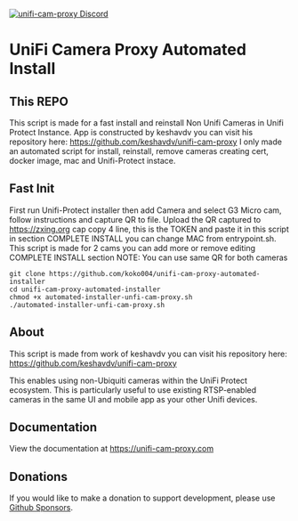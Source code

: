 [![unifi-cam-proxy Discord](https://img.shields.io/discord/937237037466124330?color=0559C9&label=Discord&logo=discord&logoColor=%23FFFFFF&style=for-the-badge)](https://discord.gg/Bxk9uGT6MW)

UniFi Camera Proxy Automated Install
====================================

## This REPO

This script is made for a fast install and reinstall Non Unifi Cameras in Unifi Protect Instance. App is constructed by keshavdv you can visit his repository here: https://github.com/keshavdv/unifi-cam-proxy I only made an automated script for install, reinstall, remove cameras creating cert, docker image, mac and Unifi-Protect instace.

## Fast Init

First run Unifi-Protect installer then add Camera and select G3 Micro cam, follow instructions and capture QR to file.
Upload the QR captured to https://zxing.org cap copy 4 line, this is the TOKEN and paste it in this script in section COMPLETE INSTALL you can change MAC from entrypoint.sh.
This script is made for 2 cams you can add more or remove editing COMPLETE INSTALL section
NOTE: You can use same QR for both cameras


```
git clone https://github.com/koko004/unifi-cam-proxy-automated-installer
cd unifi-cam-proxy-automated-installer
chmod +x automated-installer-unfi-cam-proxy.sh
./automated-installer-unfi-cam-proxy.sh
```

## About

This script is made from work of keshavdv you can visit his repository here: https://github.com/keshavdv/unifi-cam-proxy

This enables using non-Ubiquiti cameras within the UniFi Protect ecosystem. This is
particularly useful to use existing RTSP-enabled cameras in the same UI and
mobile app as your other Unifi devices.

## Documentation

View the documentation at https://unifi-cam-proxy.com

## Donations

If you would like to make a donation to support development, please use [Github Sponsors](https://github.com/sponsors/keshavdv).
